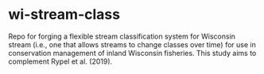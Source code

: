 # wi-stream-class
Repo for forging a flexible stream classification system for Wisconsin stream (i.e., one that allows streams to change classes over time) for use in conservation management of inland Wisconsin fisheries. This study aims to complement Rypel et al. (2019). 
